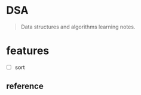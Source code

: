 # DSA

> Data structures and algorithms learning notes.

# features 

 - [ ] sort





## reference






